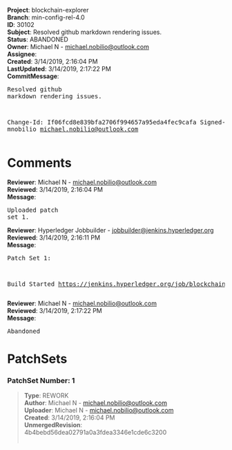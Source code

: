 <strong>Project</strong>: blockchain-explorer<br><strong>Branch</strong>: min-config-rel-4.0<br><strong>ID</strong>: 30102<br><strong>Subject</strong>: Resolved github markdown rendering issues.<br><strong>Status</strong>: ABANDONED<br><strong>Owner</strong>: Michael N - michael.nobilio@outlook.com<br><strong>Assignee</strong>:<br><strong>Created</strong>: 3/14/2019, 2:16:04 PM<br><strong>LastUpdated</strong>: 3/14/2019, 2:17:22 PM<br><strong>CommitMessage</strong>:<br><pre>Resolved github markdown rendering issues.

Change-Id: If06fcd8e839bfa2706f994657a95eda4fec9cafa
Signed-off-by: mnobilio <michael.nobilio@outlook.com>
</pre><h1>Comments</h1><strong>Reviewer</strong>: Michael N - michael.nobilio@outlook.com<br><strong>Reviewed</strong>: 3/14/2019, 2:16:04 PM<br><strong>Message</strong>: <pre>Uploaded patch set 1.</pre><strong>Reviewer</strong>: Hyperledger Jobbuilder - jobbuilder@jenkins.hyperledger.org<br><strong>Reviewed</strong>: 3/14/2019, 2:16:11 PM<br><strong>Message</strong>: <pre>Patch Set 1:

Build Started https://jenkins.hyperledger.org/job/blockchain-explorer-verify-x86_64/61/</pre><strong>Reviewer</strong>: Michael N - michael.nobilio@outlook.com<br><strong>Reviewed</strong>: 3/14/2019, 2:17:22 PM<br><strong>Message</strong>: <pre>Abandoned</pre><h1>PatchSets</h1><h3>PatchSet Number: 1</h3><blockquote><strong>Type</strong>: REWORK<br><strong>Author</strong>: Michael N - michael.nobilio@outlook.com<br><strong>Uploader</strong>: Michael N - michael.nobilio@outlook.com<br><strong>Created</strong>: 3/14/2019, 2:16:04 PM<br><strong>UnmergedRevision</strong>: 4b4bebd56dea02791a0a3fdea3346e1cde6c3200<br><br></blockquote>